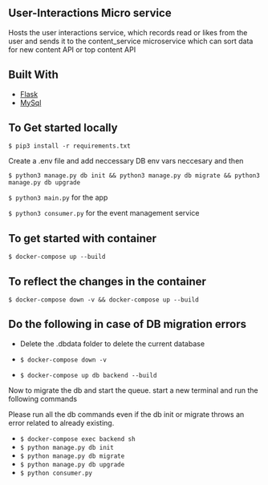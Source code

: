 <!-- ABOUT THE PROJECT -->

## User-Interactions Micro service

Hosts the user interactions service, which records read or likes from the user and sends it to the content_service microservice which can sort data for new content API or top content API

## Built With

- [Flask]()
- [MySql]()

## To Get started locally

`$ pip3 install -r requirements.txt` <br>

Create a .env file and add neccessary DB env vars neccesary and then
<br>

`$ python3 manage.py db init && python3 manage.py db migrate && python3 manage.py db upgrade`
<br>

`$ python3 main.py` for the app

`$ python3 consumer.py` for the event management service

## To get started with container

`$ docker-compose up --build`

## To reflect the changes in the container

`$ docker-compose down -v && docker-compose up --build`

## Do the following in case of DB migration errors

- Delete the .dbdata folder to delete the current database

- `$ docker-compose down -v`

- `$ docker-compose up db backend --build`

Now to migrate the db and start the queue. start a new terminal and run the following commands <br>

Please run all the db commands even if the db init or migrate throws an error related to already existing.

- `$ docker-compose exec backend sh`
- `$ python manage.py db init`
- `$ python manage.py db migrate`
- `$ python manage.py db upgrade`
- `$ python consumer.py`
